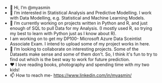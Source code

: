 - 👋 Hi, I’m @myasmin
- 👀 I’m interested in Statistical Analysis and Predictive Modelling. I work with Data Modelling, e.g. Statistical and Machine Learning Models.
- 🌱 I’m currently working on projects written in Python and R, and just enough of SQL to pull Data for my Analysis. (I mostly used R, so trying my best to learn with Python just as I know about R). 
- I am working on to get my DP100- Microsoft Azure Data Sceintist Associate Exam. I intend to upload some of my project works in here.
- 💞️ I’m looking to collaborate on interesting projects. Some of the Datasets make sense and some of them don't. So, I think it's fun to try to find out which is the best way to work for future prediction.
- ❤️ I love reading books, photography and spending time with my two kids! 
- 📫 How to reach me- https://www.linkedin.com/in/myasmin/
